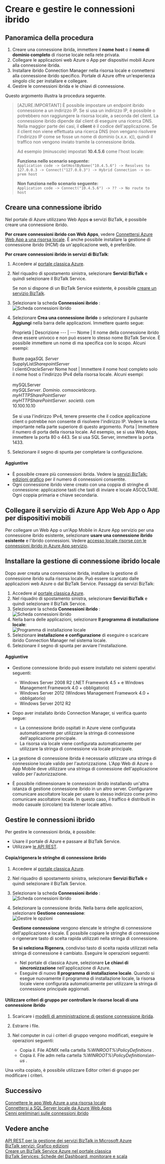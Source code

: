 <properties 
    pageTitle="Creare e gestire le connessioni ibrido | Microsoft Azure" 
    description="Informazioni su come creare una connessione ibrida, gestire la connessione e installare ibrido Connection Manager. MABS, WABS" 
    services="biztalk-services" 
    documentationCenter="" 
    authors="MandiOhlinger" 
    manager="erikre" 
    editor=""/>

<tags 
    ms.service="biztalk-services" 
    ms.workload="integration" 
    ms.tgt_pltfrm="na" 
    ms.devlang="na" 
    ms.topic="article" 
    ms.date="10/18/2016" 
    ms.author="ccompy"/>


# <a name="create-and-manage-hybrid-connections"></a>Creare e gestire le connessioni ibrido


## <a name="overview-of-the-steps"></a>Panoramica della procedura
1. Creare una connessione ibrida, immettere il **nome host** o il **nome di dominio completo** di risorse locale nella rete privata.
2. Collegare le applicazioni web Azure o App per dispositivi mobili Azure alla connessione ibrida.
3. Installare ibrido Connection Manager nella risorsa locale e connettersi alla connessione ibrido specifico. Portale di Azure offre un'esperienza singolo clic per installare e collegare.
4. Gestire le connessioni ibrida e le chiavi di connessione.

Questo argomento illustra la procedura seguente. 

> [AZURE.IMPORTANT] È possibile impostare un endpoint ibrido connessione a un indirizzo IP. Se si usa un indirizzo IP, è possibile o potrebbero non raggiungere la risorsa locale, a seconda del client. La connessione ibrido dipende dal client di eseguire una ricerca DNS. Nella maggior parte dei casi, il __client__ è il codice dell'applicazione. Se il client non viene effettuata una ricerca DNS (non vengano risolvere l'indirizzo IP come se fosse un nome di dominio (x.x.x. x)), quindi il traffico non vengono inviato tramite la connessione ibrida.
>
> Ad esempio (minuscole) impostati **10.4.5.6** come l'host locale:
> 
> **Funziona nello scenario seguente:**  
> `Application code -> GetHostByName("10.4.5.6") -> Resolves to 127.0.0.3 -> Connect("127.0.0.3") -> Hybrid Connection -> on-prem host`
> 
> **Non funziona nello scenario seguente:**  
> `Application code -> Connect("10.4.5.6") -> ?? -> No route to host`


## <a name="CreateHybridConnection"></a>Creare una connessione ibrido

Nel portale di Azure utilizzano Web Apps **o** servizi BizTalk, è possibile creare una connessione ibrido. 

**Per creare connessioni ibrido con Web Apps**, vedere [Connettersi Azure Web App a una risorsa locale](../app-service-web/web-sites-hybrid-connection-get-started.md). È anche possibile installare la gestione di connessione ibrido (HCM) da un'applicazione web, è preferibile. 

**Per creare connessioni ibrido in servizi di BizTalk**:

1. Accedere al [portale classica Azure](http://go.microsoft.com/fwlink/p/?LinkID=213885).
2. Nel riquadro di spostamento sinistra, selezionare **Servizi BizTalk** e quindi selezionare il BizTalk Service. 

    Se non si dispone di un BizTalk Service esistente, è possibile [creare un servizio BizTalk](biztalk-provision-services.md).
3. Selezionare la scheda **Connessioni ibrido** :  
![Scheda connessioni ibrido][HybridConnectionTab]

4. Selezionare **Crea una connessione ibrido** o selezionare il pulsante **Aggiungi** nella barra delle applicazioni. Immettere quanto segue:

    Proprietà | Descrizione
--- | ---
Nome | Il nome della connessione ibrido deve essere univoco e non può essere lo stesso nome BizTalk Service. È possibile immettere un nome di ma specifica con lo scopo. Alcuni esempi:<br/><br/>Buste paga*SQL Server*<br/>SupplyList*SharepointServer*<br/>I clienti*OracleServer*
Nome host | Immettere il nome host completo solo il nome host o l'indirizzo IPv4 della risorsa locale. Alcuni esempi:<br/><br/>mySQLServer<br/>*mySQLServer*. *Dominio*. com*società*corp.<br/>*myHTTPSharePointServer*<br/>*myHTTPSharePointServer*. *società*. com<br/>10.100.10.10<br/><br/>Se si usa l'indirizzo IPv4, tenere presente che il codice applicazione client o potrebbe non consente di risolvere l'indirizzo IP. Vedere la nota importante nella parte superiore di questo argomento.
Porta | Immettere il numero di porta della risorsa locale. Ad esempio, se si usa Web Apps, immettere la porta 80 o 443. Se si usa SQL Server, immettere la porta 1433.

5. Selezionare il segno di spunta per completare la configurazione. 

#### <a name="additional"></a>Aggiuntive

- È possibile creare più connessioni ibrida. Vedere la [servizi BizTalk: edizioni grafico](biztalk-editions-feature-chart.md) per il numero di connessioni consentite. 
- Ogni connessione ibrido viene creato con una coppia di stringhe di connessione: applicazione tasti che tasti di inviare e locale ASCOLTARE. Ogni coppia primaria e chiave secondaria. 


## <a name="LinkWebSite"></a>Collegare il servizio di Azure App Web App o App per dispositivi mobili

Per collegare un Web App o un'App Mobile in Azure App servizio per una connessione ibrido esistente, selezionare **usare una connessione ibrido esistente** e l'ibrido connessioni. Vedere [accesso locale risorse con le connessioni ibrido in Azure App servizio](../app-service-web/web-sites-hybrid-connection-get-started.md).

## <a name="InstallHCM"></a>Installare la gestione di connessione ibrido locale

Dopo aver creata una connessione ibrida, installare la gestione di connessione ibrido sulla risorsa locale. Può essere scaricato dalle applicazioni web Azure o dal BizTalk Service. Passaggi da servizi BizTalk: 

1. Accedere al [portale classica Azure](http://go.microsoft.com/fwlink/p/?LinkID=213885).
2. Nel riquadro di spostamento sinistra, selezionare **Servizi BizTalk** e quindi selezionare il BizTalk Service. 
3. Selezionare la scheda **Connessioni ibrido** :  
![Scheda connessioni ibrido][HybridConnectionTab]
4. Nella barra delle applicazioni, selezionare **Il programma di installazione locale**:  
![Programma di installazione locale][HCOnPremSetup]
5. Selezionare **installazione e configurazione** di eseguire o scaricare ibrido Connection Manager nel sistema locale. 
6. Selezionare il segno di spunta per avviare l'installazione. 

<!--
You can also download the Hybrid Connection Manager MSI file and copy the file to your on-premises resource. Specific steps:

1. Copy the on-premises primary Connection String. See [Manage Hybrid Connections](#ManageHybridConnection) in this topic for the specific steps.
2. Download the Hybrid Connection Manager MSI file. 
3. On the on-premises resource, install the Hybrid Connection Manager from the MSI file. 
4. Using Windows PowerShell, type: 
> Add-HybridConnection -ConnectionString “*Your On-Premises Connection String that you copied*” 
--> 

#### <a name="additional"></a>Aggiuntive
- Gestione connessione ibrido può essere installato nei sistemi operativi seguenti:

    - Windows Server 2008 R2 (.NET Framework 4.5 + e Windows Management Framework 4.0 + obbligatorio)
    - Windows Server 2012 (Windows Management Framework 4.0 + obbligatorio)
    - Windows Server 2012 R2


- Dopo aver installato ibrido Connection Manager, si verifica quanto segue: 

    - La connessione ibrido ospitati in Azure viene configurata automaticamente per utilizzare la stringa di connessione dell'applicazione principale. 
    - La risorsa via locale viene configurata automaticamente per utilizzare la stringa di connessione via locale principale.

- La gestione di connessione ibrida è necessario utilizzare una stringa di connessione locale valido per l'autorizzazione. L'App Web di Azure o App Mobile deve utilizzare una stringa di connessione dell'applicazione valido per l'autorizzazione.
- È possibile ridimensionare le connessioni ibrido installando un'altra istanza di gestione connessione ibrido in un altro server. Configurare comunicare ascoltatore locale per usare lo stesso indirizzo come primo comunicare ascoltatore locale. In questo caso, il traffico è distribuiti in modo casuale (circolare) tra listener locale attivo. 


## <a name="ManageHybridConnection"></a>Gestire le connessioni ibrido
Per gestire le connessioni ibrida, è possibile:

- Usare il portale di Azure e passare al BizTalk Service. 
- Utilizzare [le API REST](http://msdn.microsoft.com/library/azure/dn232347.aspx).

#### <a name="copyregenerate-the-hybrid-connection-strings"></a>Copia/rigenera le stringhe di connessione ibrido

1. Accedere al [portale classica Azure](http://go.microsoft.com/fwlink/p/?LinkID=213885).
2. Nel riquadro di spostamento sinistra, selezionare **Servizi BizTalk** e quindi selezionare il BizTalk Service. 
3. Selezionare la scheda **Connessioni ibrido** :  
![Scheda connessioni ibrido][HybridConnectionTab]
4. Selezionare la connessione ibrida. Nella barra delle applicazioni, selezionare **Gestione connessione**:  
![Gestire le opzioni][HCManageConnection]

    **Gestione connessione** vengono elencate le stringhe di connessione dell'applicazione e locale. È possibile copiare le stringhe di connessione o rigenerare tasto di scelta rapida utilizzati nella stringa di connessione. 

    **Se si seleziona Rigenera**, condiviso tasto di scelta rapida utilizzati nella stringa di connessione è cambiato. Eseguire le operazioni seguenti:
    - Nel portale di classica Azure, selezionare **Le chiavi di sincronizzazione** nell'applicazione di Azure.
    - Eseguire di nuovo **Il programma di installazione locale**. Quando si esegue nuovamente il programma di installazione locale, la risorsa locale viene configurata automaticamente per utilizzare la stringa di connessione principale aggiornati.


#### <a name="use-group-policy-to-control-the-on-premises-resources-used-by-a-hybrid-connection"></a>Utilizzare criteri di gruppo per controllare le risorse locali di una connessione ibrido

1. Scaricare i [modelli di amministrazione di gestione connessione ibrida](http://www.microsoft.com/download/details.aspx?id=42963).
2. Estrarre i file.
3. Nel computer in cui i criteri di gruppo vengono modificati, eseguire le operazioni seguenti:  

    - Copia il. File ADMX nella cartella *%WINROOT%\PolicyDefinitions* .
    - Copia il. File adm nella cartella *%WINROOT%\PolicyDefinitions\en-us* .

Una volta copiato, è possibile utilizzare Editor criteri di gruppo per modificare i criteri.




## <a name="next"></a>Successivo

[Connettere le app Web Azure a una risorsa locale](../app-service-web/web-sites-hybrid-connection-get-started.md)  
[Connettersi a SQL Server locale da Azure Web Apps](../app-service-web/web-sites-hybrid-connection-connect-on-premises-sql-server.md)   
[Cenni preliminari sulle connessioni ibrido](integration-hybrid-connection-overview.md)


## <a name="see-also"></a>Vedere anche

[API REST per la gestione dei servizi BizTalk in Microsoft Azure](http://msdn.microsoft.com/library/azure/dn232347.aspx)  
[BizTalk servizi: Grafico edizioni](biztalk-editions-feature-chart.md)  
[Creare un BizTalk Service Azure nel portale classica](biztalk-provision-services.md)  
[BizTalk Services: Schede del Dashboard, monitorare e scala](biztalk-dashboard-monitor-scale-tabs.md)


[HybridConnectionTab]: ./media/integration-hybrid-connection-create-manage/WABS_HybridConnectionTab.png
[HCOnPremSetup]: ./media/integration-hybrid-connection-create-manage/WABS_HybridConnectionOnPremSetup.png
[HCManageConnection]: ./media/integration-hybrid-connection-create-manage/WABS_HybridConnectionManageConn.png 
